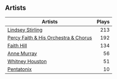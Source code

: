 ## Artists
Artists | Plays 
----- | -----: 
[Lindsey Stirling](/artists/lindsey-stirling-780013) | 213
[Percy Faith & His Orchestra & Chorus](/artists/percy-faith-his-orchestra-chorus-30066836) | 192
[Faith Hill](/artists/faith-hill-58019) | 134
[Anne Murray](/artists/anne-murray-28649) | 56
[Whitney Houston](/artists/whitney-houston-87166) | 51
[Pentatonix](/artists/pentatonix-655231) | 10

